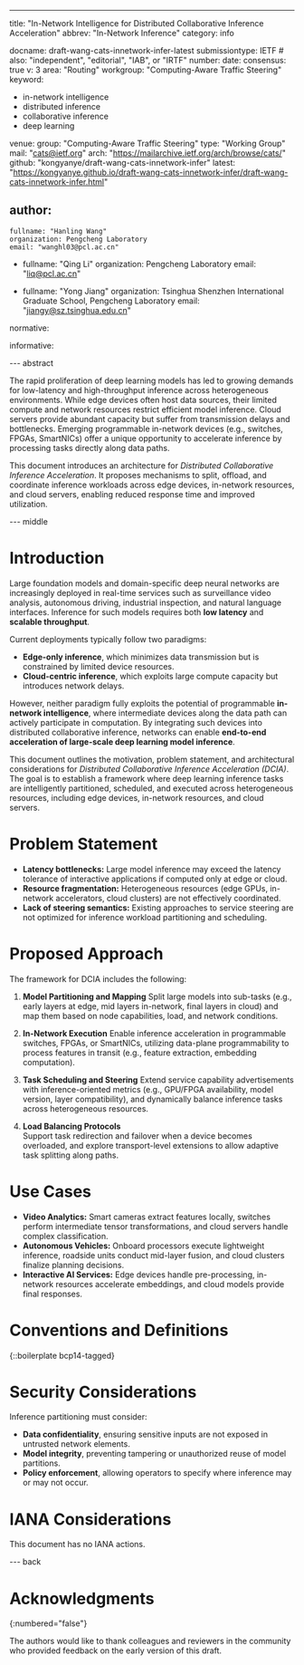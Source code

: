 ---
title: "In-Network Intelligence for Distributed Collaborative Inference Acceleration"
abbrev: "In-Network Inference"
category: info

docname: draft-wang-cats-innetwork-infer-latest
submissiontype: IETF  # also: "independent", "editorial", "IAB", or "IRTF"
number:
date:
consensus: true
v: 3
area: "Routing"
workgroup: "Computing-Aware Traffic Steering"
keyword:
 - in-network intelligence
 - distributed inference
 - collaborative inference
 - deep learning
   
venue:
  group: "Computing-Aware Traffic Steering"
  type: "Working Group"
  mail: "cats@ietf.org"
  arch: "https://mailarchive.ietf.org/arch/browse/cats/"
  github: "kongyanye/draft-wang-cats-innetwork-infer"
  latest: "https://kongyanye.github.io/draft-wang-cats-innetwork-infer/draft-wang-cats-innetwork-infer.html"

author:
 -
    fullname: "Hanling Wang"
    organization: Pengcheng Laboratory
    email: "wanghl03@pcl.ac.cn"
    
 -
    fullname: "Qing Li"
    organization: Pengcheng Laboratory
    email: "liq@pcl.ac.cn"
    
 -
    fullname: "Yong Jiang"
    organization: Tsinghua Shenzhen International Graduate School, Pengcheng Laboratory
    email: "jiangy@sz.tsinghua.edu.cn"
    
normative:

informative:

--- abstract

The rapid proliferation of deep learning models has led to growing demands for low-latency and high-throughput inference across heterogeneous environments. While edge devices often host data sources, their limited compute and network resources restrict efficient model inference. Cloud servers provide abundant capacity but suffer from transmission delays and bottlenecks. Emerging programmable in-network devices (e.g., switches, FPGAs, SmartNICs) offer a unique opportunity to accelerate inference by processing tasks directly along data paths.

This document introduces an architecture for *Distributed Collaborative Inference Acceleration*. It proposes mechanisms to split, offload, and
coordinate inference workloads across edge devices, in-network resources, and cloud servers, enabling reduced response time and improved utilization.

--- middle

# Introduction

Large foundation models and domain-specific deep neural networks are increasingly deployed in real-time services such as surveillance video analysis,
autonomous driving, industrial inspection, and natural language interfaces. Inference for such models requires both **low latency** and **scalable
throughput**.

Current deployments typically follow two paradigms:

* **Edge-only inference**, which minimizes data transmission but is constrained by limited device resources.
* **Cloud-centric inference**, which exploits large compute capacity but introduces network delays.

However, neither paradigm fully exploits the potential of programmable **in-network intelligence**, where intermediate devices along the data
path can actively participate in computation. By integrating such devices into distributed collaborative inference, networks can enable **end-to-end acceleration of large-scale deep learning model inference**.

This document outlines the motivation, problem statement, and architectural considerations for *Distributed Collaborative Inference Acceleration (DCIA)*. The goal is to establish a framework where deep learning inference tasks are intelligently partitioned, scheduled, and executed across heterogeneous resources, including edge devices, in-network resources, and cloud servers.

# Problem Statement

* **Latency bottlenecks:** Large model inference may exceed the latency tolerance of interactive applications if computed only at edge or cloud.
* **Resource fragmentation:** Heterogeneous resources (edge GPUs, in-network accelerators, cloud clusters) are not effectively coordinated.
* **Lack of steering semantics:** Existing approaches to service steering are not optimized for inference workload partitioning and scheduling.

# Proposed Approach

The framework for DCIA includes the following:

1. **Model Partitioning and Mapping**
   Split large models into sub-tasks (e.g., early layers at edge, mid layers in-network, final layers in cloud) and map them based on
   node capabilities, load, and network conditions.

2. **In-Network Execution**
   Enable inference acceleration in programmable switches, FPGAs, or SmartNICs, utilizing data-plane programmability to process features in transit (e.g., feature extraction, embedding computation).

3. **Task Scheduling and Steering**
   Extend service capability advertisements with inference-oriented metrics (e.g., GPU/FPGA availability, model version, layer compatibility), and dynamically balance inference tasks across heterogeneous resources.

4. **Load Balancing Protocols**  
   Support task redirection and failover when a device becomes overloaded, and explore transport-level extensions to allow adaptive task splitting along paths.

# Use Cases

* **Video Analytics:** Smart cameras extract features locally, switches perform intermediate tensor transformations, and cloud servers handle
  complex classification.
* **Autonomous Vehicles:** Onboard processors execute lightweight inference, roadside units conduct mid-layer fusion, and cloud clusters
  finalize planning decisions.
* **Interactive AI Services:** Edge devices handle pre-processing, in-network resources accelerate embeddings, and cloud models provide
  final responses.

# Conventions and Definitions

{::boilerplate bcp14-tagged}


# Security Considerations

Inference partitioning must consider:

* **Data confidentiality**, ensuring sensitive inputs are not exposed in untrusted network elements.
* **Model integrity**, preventing tampering or unauthorized reuse of model partitions.
* **Policy enforcement**, allowing operators to specify where inference may or may not occur.


# IANA Considerations

This document has no IANA actions.


--- back

# Acknowledgments
{:numbered="false"}

The authors would like to thank colleagues and reviewers in the community who provided feedback on the early version of this draft.
